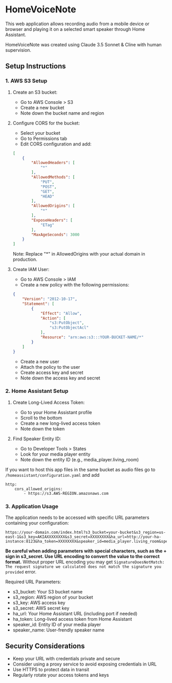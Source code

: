 # HomeVoiceNote

This web application allows recording audio from a mobile device or browser and playing it on a selected smart speaker through Home Assistant.

HomeVoiceNote was created using Claude 3.5 Sonnet & Cline with human supervision.

## Setup Instructions

### 1. AWS S3 Setup

1. Create an S3 bucket:
   - Go to AWS Console > S3
   - Create a new bucket
   - Note down the bucket name and region

2. Configure CORS for the bucket:
   - Select your bucket
   - Go to Permissions tab
   - Edit CORS configuration and add:
   ```json
   [
       {
           "AllowedHeaders": [
               "*"
           ],
           "AllowedMethods": [
               "PUT",
               "POST",
               "GET",
               "HEAD"
           ],
           "AllowedOrigins": [
               "*"
           ],
           "ExposeHeaders": [
               "ETag"
           ],
           "MaxAgeSeconds": 3000
       }
   ]
   ```

   Note: Replace "*" in AllowedOrigins with your actual domain in production.

3. Create IAM User:
   - Go to AWS Console > IAM
   - Create a new policy with the following permissions:
   ```json
   {
       "Version": "2012-10-17",
       "Statement": [
           {
               "Effect": "Allow",
               "Action": [
                   "s3:PutObject",
                   "s3:PutObjectAcl"
               ],
               "Resource": "arn:aws:s3:::YOUR-BUCKET-NAME/*"
           }
       ]
   }
   ```
   - Create a new user
   - Attach the policy to the user
   - Create access key and secret
   - Note down the access key and secret

### 2. Home Assistant Setup

1. Create Long-Lived Access Token:
   - Go to your Home Assistant profile
   - Scroll to the bottom
   - Create a new long-lived access token
   - Note down the token

2. Find Speaker Entity ID:
   - Go to Developer Tools > States
   - Look for your media player entity
   - Note down the entity ID (e.g., media_player.living_room)

If you want to host this app files in the same bucket as audio files go to `/homeassistant/configuration.yaml` and add 

```
http:
    cors_allowed_origins:
        - https://s3.AWS-REGION.amazonaws.com
```

### 3. Application Usage

The application needs to be accessed with specific URL parameters containing your configuration:

```
https://your-domain.com/index.html?s3_bucket=your-bucket&s3_region=us-east-1&s3_key=AKIAXXXXXXXX&s3_secret=XXXXXXXX&ha_url=http://your-ha-instance:8123&ha_token=XXXXXXXX&speaker_id=media_player.living_room&speaker_name=LivingRoom
```

**Be careful when adding parameters with special characters, such as the + sign in s3_secret. Use URL encoding to convert the value to the correct format.**
Without proper URL encoding you may get `SignatureDoesNotMatch: The request signature we calculated does not match the signature you provided` error.

Required URL Parameters:
- s3_bucket: Your S3 bucket name
- s3_region: AWS region of your bucket
- s3_key: AWS access key
- s3_secret: AWS secret key
- ha_url: Your Home Assistant URL (including port if needed)
- ha_token: Long-lived access token from Home Assistant
- speaker_id: Entity ID of your media player
- speaker_name: User-frendly speaker name

## Security Considerations

- Keep your URL with credentials private and secure
- Consider using a proxy service to avoid exposing credentials in URL
- Use HTTPS to protect data in transit
- Regularly rotate your access tokens and keys
